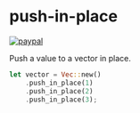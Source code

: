 # push-in-place

[![paypal](https://img.shields.io/badge/Support_my_work-PayPal-green.svg)](https://www.paypal.com/donate/?hosted_button_id=E648MA54L53J6)

Push a value to a vector in place.

```rust
let vector = Vec::new()
    .push_in_place(1)
    .push_in_place(2)
    .push_in_place(3);
```
